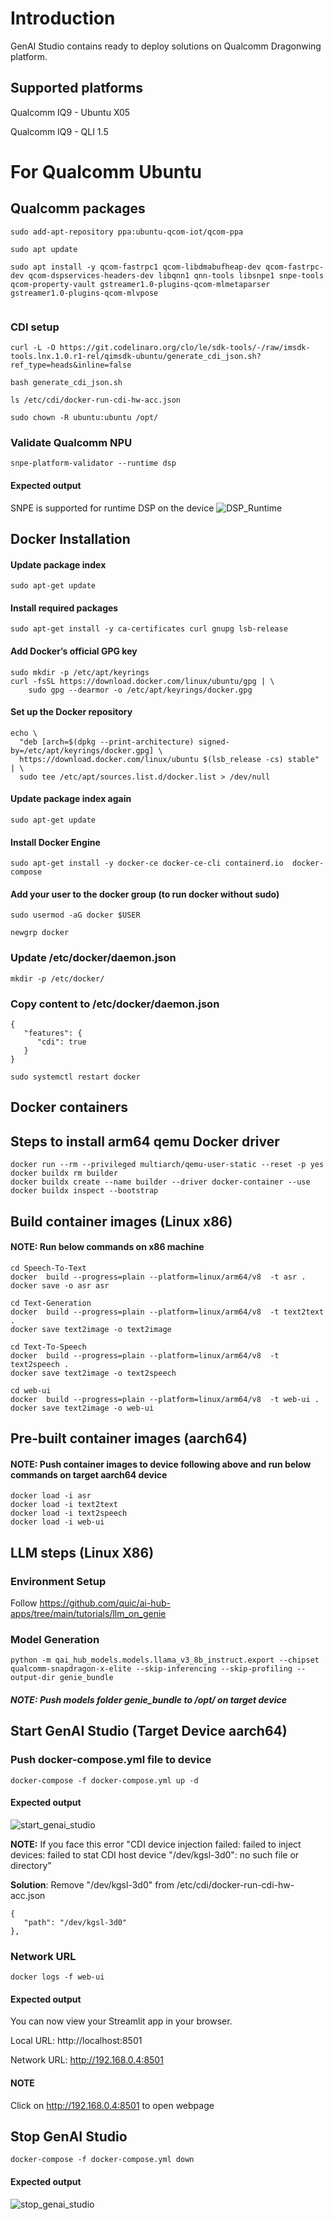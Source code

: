 # Introduction
GenAI Studio contains ready to deploy solutions on Qualcomm Dragonwing platform.
## Supported platforms
Qualcomm IQ9 - Ubuntu X05

Qualcomm IQ9 - QLI 1.5

# For Qualcomm Ubuntu
## Qualcomm packages
```
sudo add-apt-repository ppa:ubuntu-qcom-iot/qcom-ppa
```
```
sudo apt update
```
```
sudo apt install -y qcom-fastrpc1 qcom-libdmabufheap-dev qcom-fastrpc-dev qcom-dspservices-headers-dev libqnn1 qnn-tools libsnpe1 snpe-tools qcom-property-vault gstreamer1.0-plugins-qcom-mlmetaparser gstreamer1.0-plugins-qcom-mlvpose
 
```
### CDI setup

```
curl -L -O https://git.codelinaro.org/clo/le/sdk-tools/-/raw/imsdk-tools.lnx.1.0.r1-rel/qimsdk-ubuntu/generate_cdi_json.sh?ref_type=heads&inline=false
```
```
bash generate_cdi_json.sh
```

```
ls /etc/cdi/docker-run-cdi-hw-acc.json
```

```
sudo chown -R ubuntu:ubuntu /opt/
```

### Validate Qualcomm NPU
```
snpe-platform-validator --runtime dsp
```
#### Expected output
SNPE is supported for runtime DSP on the device
![DSP_Runtime](./assets/dsp_runtime.png)

## Docker Installation
#### Update package index
```
sudo apt-get update
 ```
#### Install required packages
```
sudo apt-get install -y ca-certificates curl gnupg lsb-release
 ```
#### Add Docker’s official GPG key
```
sudo mkdir -p /etc/apt/keyrings
curl -fsSL https://download.docker.com/linux/ubuntu/gpg | \
    sudo gpg --dearmor -o /etc/apt/keyrings/docker.gpg
 ```
#### Set up the Docker repository
```
echo \
  "deb [arch=$(dpkg --print-architecture) signed-by=/etc/apt/keyrings/docker.gpg] \
  https://download.docker.com/linux/ubuntu $(lsb_release -cs) stable" | \
  sudo tee /etc/apt/sources.list.d/docker.list > /dev/null
 ```
#### Update package index again
```
sudo apt-get update
 ```

#### Install Docker Engine
```
sudo apt-get install -y docker-ce docker-ce-cli containerd.io  docker-compose
```

#### Add your user to the docker group (to run docker without sudo)
```
sudo usermod -aG docker $USER
```
```
newgrp docker
```

### Update /etc/docker/daemon.json
```
mkdir -p /etc/docker/
```
### Copy content to /etc/docker/daemon.json
``` 
{
   "features": {
      "cdi": true
   }
}
```
```
sudo systemctl restart docker
```
## Docker containers
## Steps to install arm64 qemu Docker driver
```
docker run --rm --privileged multiarch/qemu-user-static --reset -p yes
docker buildx rm builder
docker buildx create --name builder --driver docker-container --use
docker buildx inspect --bootstrap
```
## Build container images (Linux x86)
#### NOTE: Run below commands on x86 machine
```
cd Speech-To-Text
docker  build --progress=plain --platform=linux/arm64/v8  -t asr .
docker save -o asr asr
```
```
cd Text-Generation
docker  build --progress=plain --platform=linux/arm64/v8  -t text2text . 
docker save text2image -o text2image
```

```
cd Text-To-Speech
docker  build --progress=plain --platform=linux/arm64/v8  -t text2speech . 
docker save text2image -o text2speech
```

```
cd web-ui
docker  build --progress=plain --platform=linux/arm64/v8  -t web-ui . 
docker save text2image -o web-ui
```

## Pre-built container images (aarch64)
#### NOTE: Push container images to device following above and run below commands on target aarch64 device
```
docker load -i asr
docker load -i text2text
docker load -i text2speech
docker load -i web-ui
```
## LLM steps (Linux X86)
### Environment Setup
Follow https://github.com/quic/ai-hub-apps/tree/main/tutorials/llm_on_genie
### Model Generation
```
python -m qai_hub_models.models.llama_v3_8b_instruct.export --chipset qualcomm-snapdragon-x-elite --skip-inferencing --skip-profiling --output-dir genie_bundle
```
##### NOTE: Push models folder genie_bundle to /opt/ on target device

## Start GenAI Studio (Target Device aarch64)
### Push docker-compose.yml file to device
```
docker-compose -f docker-compose.yml up -d
```
#### Expected output
![start_genai_studio](./assets/start_genai_studio.png)

**NOTE:** If you face this error "CDI device injection failed: failed to inject devices: failed to stat CDI host device "/dev/kgsl-3d0": no such file or directory"

**Solution**: Remove "/dev/kgsl-3d0" from /etc/cdi/docker-run-cdi-hw-acc.json
```
{
   "path": "/dev/kgsl-3d0"
},
```
### Network URL
```
docker logs -f web-ui
```
#### Expected output

  You can now view your Streamlit app in your browser.

  Local URL: http://localhost:8501

  Network URL: http://192.168.0.4:8501


#### NOTE
Click on http://192.168.0.4:8501 to open webpage

## Stop  GenAI Studio
```
docker-compose -f docker-compose.yml down
```
#### Expected output
![stop_genai_studio](./assets/stop_genai_studio.png)

